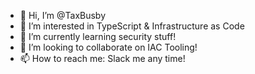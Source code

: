 - 👋 Hi, I’m @TaxBusby
- 👀 I’m interested in TypeScript & Infrastructure as Code
- 🌱 I’m currently learning security stuff!
- 💞️ I’m looking to collaborate on IAC Tooling!
- 📫 How to reach me: Slack me any time!
